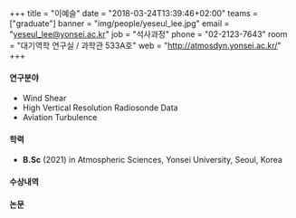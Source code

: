 +++
title = "이예슬"
date = "2018-03-24T13:39:46+02:00"
teams = ["graduate"]
banner = "img/people/yeseul_lee.jpg"
email = "yeseul_lee@yonsei.ac.kr"
job = "석사과정"
phone = "02-2123-7643"
room = "대기역학 연구실 / 과학관 533A호"
web = "http://atmosdyn.yonsei.ac.kr/"
+++

#### 연구분야
+ Wind Shear
+ High Vertical Resolution Radiosonde Data
+ Aviation Turbulence

#### 학력
 + **B.Sc** (2021) in Atmospheric Sciences, Yonsei University, Seoul, Korea

#### 수상내역
#### 논문
